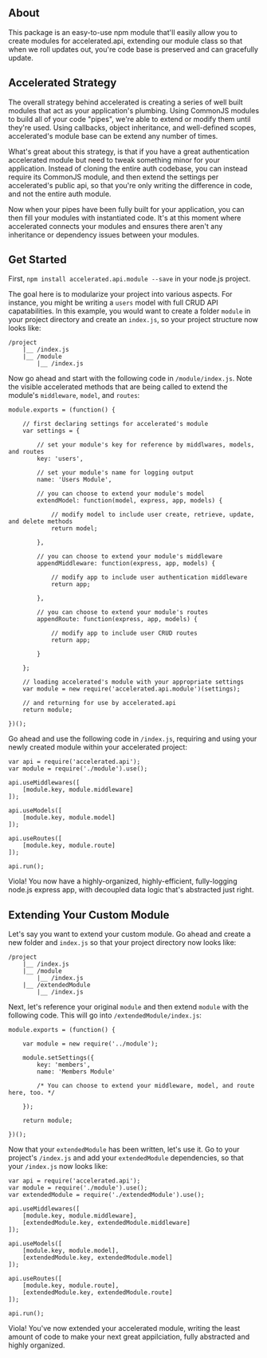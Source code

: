
## About
This package is an easy-to-use npm module that'll easily allow you to create modules for accelerated.api, extending our module class so that when we roll updates out, you're code base is preserved and can gracefully update.

## Accelerated Strategy
The overall strategy behind accelerated is creating a series of well built modules that act as your application's plumbing. Using CommonJS modules to build all of your code "pipes", we're able to extend or modify them until they're used. Using callbacks, object inheritance, and well-defined scopes, accelerated's module base can be extend any number of times.

What's great about this strategy, is that if you have a great authentication accelerated module but need to tweak something minor for your application. Instead of cloning the entire auth codebase, you can instead require its CommonJS module, and then extend the settings per accelerated's public api, so that you're only writing the difference in code, and not the entire auth module.

Now when your pipes have been fully built for your application, you can then fill your modules with instantiated code. It's at this moment where accelerated connects your modules and ensures there aren't any inheritance or dependency issues between your modules.

## Get Started
First, ```npm install accelerated.api.module --save``` in your node.js project.

The goal here is to modularize your project into various aspects. For instance, you might be writing a ```users``` model with full CRUD API capatabilities. In this example, you would want to create a folder ```module``` in your project directory and create an ```index.js```, so your project structure now looks like:

```
/project
	|__ /index.js
	|__ /module
		|__ /index.js

```

Now go ahead and start with the following code in ```/module/index.js```. Note the visible accelerated methods that are being called to extend the module's ```middleware```, ```model```, and ```routes```:

```
module.exports = (function() {

	// first declaring settings for accelerated's module
	var settings = {

		// set your module's key for reference by middlwares, models, and routes 
		key: 'users',

		// set your module's name for logging output 
		name: 'Users Module',
	
		// you can choose to extend your module's model
		extendModel: function(model, express, app, models) {

			// modify model to include user create, retrieve, update, and delete methods
			return model;

		},
	
		// you can choose to extend your module's middleware 
		appendMiddleware: function(express, app, models) {

			// modify app to include user authentication middleware 
			return app;

		},
	
		// you can choose to extend your module's routes
		appendRoute: function(express, app, models) {
			
			// modify app to include user CRUD routes 
			return app;

		}
	
	};

	// loading accelerated's module with your appropriate settings
	var module = new require('accelerated.api.module')(settings);

	// and returning for use by accelerated.api
	return module;

})();
```

Go ahead and use the following code in ```/index.js```, requiring and using your newly created module within your accelerated project:

```
var api = require('accelerated.api');
var module = require('./module').use();

api.useMiddlewares([ 
	[module.key, module.middleware]
]);

api.useModels([
	[module.key, module.model]
]);

api.useRoutes([
	[module.key, module.route]
]);

api.run();
```

Viola! You now have a highly-organized, highly-efficient, fully-logging node.js express app, with decoupled data logic that's abstracted just right.

## Extending Your Custom Module
Let's say you want to extend your custom module. Go ahead and create a new folder and ```index.js``` so that your project directory now looks like:

```
/project
	|__ /index.js
	|__ /module
		|__ /index.js
	|__ /extendedModule
		|__ /index.js

```

Next, let's reference your original ```module``` and then extend ```module``` with the following code. This will go into ```/extendedModule/index.js```:

```
module.exports = (function() {

    var module = new require('../module');

    module.setSettings({
        key: 'members',
        name: 'Members Module'

        /* You can choose to extend your middleware, model, and route here, too. */

    });

    return module;

})();
```

Now that your ```extendedModule``` has been written, let's use it. Go to your project's ```/index.js``` and add your ```extendedModule``` dependencies, so that your ```/index.js``` now looks like:

```
var api = require('accelerated.api');
var module = require('./module').use();
var extendedModule = require('./extendedModule').use();

api.useMiddlewares([ 
	[module.key, module.middleware],
	[extendedModule.key, extendedModule.middleware]
]);

api.useModels([
	[module.key, module.model],
	[extendedModule.key, extendedModule.model]
]);

api.useRoutes([
	[module.key, module.route],
	[extendedModule.key, extendedModule.route]
]);

api.run();
```

Viola! You've now extended your accelerated module, writing the least amount of code to make your next great appilciation, fully abstracted and highly organized.

